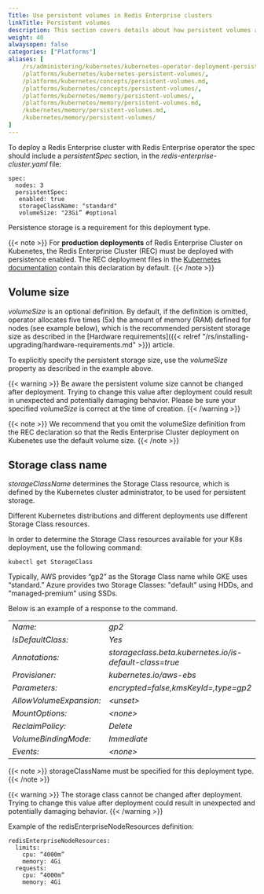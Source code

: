 ```yaml
---
Title: Use persistent volumes in Redis Enterprise clusters
linkTitle: Persistent volumes
description: This section covers details about how persistent volumes are sized and specified for Redis Enterprise cluster deployments.
weight: 40
alwaysopen: false
categories: ["Platforms"]
aliases: [ 
    /rs/administering/kubernetes/kubernetes-operator-deployment-persistent-volumes/, 
    /platforms/kubernetes/kubernetes-persistent-volumes/, 
    /platforms/kubernetes/concepts/persistent-volumes.md, 
    /platforms/kubernetes/concepts/persistent-volumes/, 
    /platforms/kubernetes/memory/persistent-volumes/, 
    /platforms/kubernetes/memory/persistent-volumes.md,
    /kubernetes/memory/persistent-volumes.md,
    /kubernetes/memory/persistent-volumes/
]
---
```

To deploy a Redis Enterprise cluster with Redis Enterprise operator the
spec should include a *persistentSpec* section, in the
*redis-enterprise-cluster.yaml* file:

    spec:
      nodes: 3
      persistentSpec:
       enabled: true
       storageClassName: "standard"
       volumeSize: "23Gi” #optional

Persistence storage is a requirement for this deployment type.

{{< note >}}
For **production deployments** of Redis Enterprise Cluster on Kubenetes,
the Redis Enterprise Cluster (REC) must be deployed with persistence enabled.
The REC deployment files in the [Kubernetes documentation](https://github.com/RedisLabs/redis-enterprise-k8s-docs) contain this declaration by default.
{{< /note >}}

## Volume size

*volumeSize* is an optional definition. By default, if the definition is
omitted, operator allocates five times (5x) the amount of memory (RAM)
defined for nodes (see example below), which is the recommended
persistent storage size as described in the [Hardware
requirements]({{< relref "/rs/installing-upgrading/hardware-requirements.md" >}}) article.

To explicitly specify the persistent storage size, use the *volumeSize*
property as described in the example above.

{{< warning >}}
Be aware the persistent volume size cannot be changed after deployment. Trying to change this value after deployment could result in unexpected and potentially damaging behavior. Please be sure your specified *volumeSize* is correct at the time of creation.
{{< /warning >}}

{{< note >}}
We recommend that you omit the volumeSize definition from the REC declaration
so that the Redis Enterprise Cluster deployment on Kubenetes use the default volume size.
{{< /note >}}

## Storage class name

*storageClassName* determines the Storage Class resource, which is
defined by the Kubernetes cluster administrator, to be used for
persistent storage.

Different Kubernetes distributions and different deployments use
different Storage Class resources.

In order to determine the Storage Class resources available for your K8s
deployment, use the following command:

    kubectl get StorageClass

Typically, AWS provides “gp2” as the Storage Class name while GKE uses “standard.”
Azure provides two Storage Classes: "default" using HDDs, and "managed-premium" using SSDs.

Below is an example of a response to the command.

|                         |                                                         |
| ----------------------- | ------------------------------------------------------- |
| *Name:*                 | *gp2*                                                   |
| *IsDefaultClass:*       | *Yes*                                                   |
| *Annotations:*          | *storageclass.beta.kubernetes.io/is-default-class=true* |
| *Provisioner:*          | *kubernetes.io/aws-ebs*                                 |
| *Parameters:*           | *encrypted=false,kmsKeyId=,type=gp2*                    |
| *AllowVolumeExpansion:* | *\<unset\>*                                             |
| *MountOptions:*         | *\<none\>*                                              |
| *ReclaimPolicy:*        | *Delete*                                                |
| *VolumeBindingMode:*    | *Immediate*                                             |
| *Events:*               | *\<none\>*                                              |

{{< note >}}
storageClassName must be specified for this deployment type.
{{< /note >}}

{{< warning >}}
The storage class cannot be changed after deployment. Trying to change this value after deployment could result in unexpected and potentially damaging behavior.
{{< /warning >}}

Example of the redisEnterpriseNodeResources definition:

    redisEnterpriseNodeResources:
      limits:
        cpu: “4000m”
        memory: 4Gi
      requests:
        cpu: “4000m”
        memory: 4Gi
